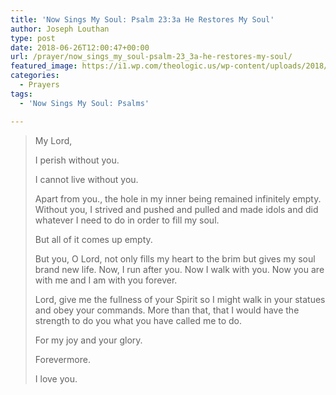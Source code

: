 ```yaml
---
title: 'Now Sings My Soul: Psalm 23:3a He Restores My Soul'
author: Joseph Louthan
type: post
date: 2018-06-26T12:00:47+00:00
url: /prayer/now_sings_my_soul-psalm-23_3a-he-restores-my-soul/
featured_image: https://i1.wp.com/theologic.us/wp-content/uploads/2018/06/Tulip-Spring-Green-2_x2000_crop_center.jpg?resize=825%2C510
categories:
  - Prayers
tags:
  - 'Now Sings My Soul: Psalms'

---
```

> <p class="p1">
>   My Lord,
> </p>
> 
> <p class="p1">
>   I perish without you.
> </p>
> 
> <p class="p1">
>   I cannot live without you.
> </p>
> 
> <p class="p1">
>   Apart from you., the hole in my inner being remained infinitely empty. Without you, I strived and pushed and pulled and made idols and did whatever I need to do in order to fill my soul.
> </p>
> 
> <p class="p1">
>   But all of it comes up empty.
> </p>
> 
> <p class="p1">
>   But you, O Lord, not only fills my heart to the brim but gives my soul brand new life. Now, I run after you. Now I walk with you. Now you are with me and I am with you forever.
> </p>
> 
> <p class="p1">
>   Lord, give me the fullness of your Spirit so I might walk in your statues and obey your commands. More than that, that I would have the strength to do you what you have called me to do.
> </p>
> 
> <p class="p1">
>   For my joy and your glory.
> </p>
> 
> <p class="p1">
>   Forevermore.
> </p>
> 
> <p class="p1">
>   I love you.
> </p>